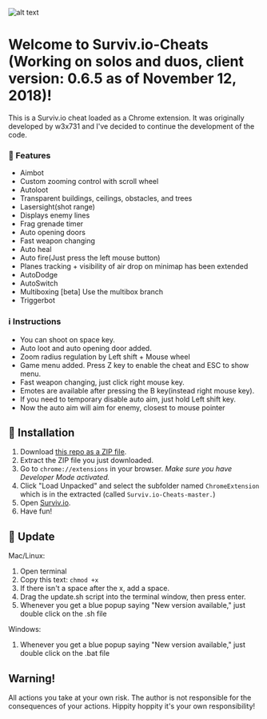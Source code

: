 ![alt text](http://i67.tinypic.com/357hs47.png "Survivio Banner")
# Welcome to Surviv.io-Cheats (Working on solos and duos, client version: 0.6.5 as of November 12, 2018)!
This is a Surviv.io cheat loaded as a Chrome extension. It was originally developed by w3x731 and I've decided to continue the development of the code.



### 💪 Features

* Aimbot
* Custom zooming control with scroll wheel
* Autoloot
* Transparent buildings, ceilings, obstacles, and trees
* Lasersight(shot range)
* Displays enemy lines
* Frag grenade timer
* Auto opening doors
* Fast weapon changing
* Auto heal
* Auto fire(Just press the left mouse button)
* Planes tracking + visibility of air drop on minimap has been extended
* AutoDodge 
* AutoSwitch 
* Multiboxing [beta] Use the multibox branch
* Triggerbot

### :information_source: Instructions

- You can shoot on space key.
- Auto loot and auto opening door added.
- Zoom radius regulation by Left shift + Mouse wheel
- Game menu added. Press Z key to enable the cheat and ESC to show menu.
- Fast weapon changing, just click right mouse key.
- Emotes are available after pressing the B key(instead right mouse key).
- If you need to temporary disable auto aim, just hold Left shift key.
- Now the auto aim will aim for enemy, closest to mouse pointer

## 🔨 Installation

1. Download [this repo as a ZIP file](https://github.com/zbot473/SurvivHacks/archive/master.zip). 
2. Extract the ZIP file you just downloaded. 
3. Go to `chrome://extensions` in your browser. *Make sure you have Developer Mode activated.*
4. Click "Load Unpacked" and select the subfolder named `ChromeExtension` which is in the extracted (called `Surviv.io-Cheats-master.`)
5. Open [Surviv.io](http://Surviv.io).
6. Have fun!

## 🔄 Update
Mac/Linux: 
1. Open terminal 
2. Copy this text: ```chmod +x ```
3. If there isn't a space after the x, add a space.
4. Drag the update.sh script into the terminal window, then press enter.
5. Whenever you get a blue popup saying "New version available," just double click on the .sh file

Windows:
1. Whenever you get a blue popup saying "New version available," just double click on the .bat file


## Warning!
All actions you take at your own risk. The author is not responsible for the consequences of your actions.
Hippity hoppity it's your own responsibility!
